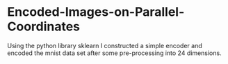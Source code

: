 # Encoded-Images-on-Parallel-Coordinates
Using the python library sklearn I constructed a simple encoder and encoded the mnist data set after some pre-processing into 24 dimensions.
